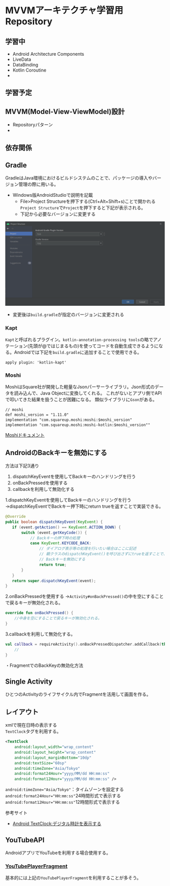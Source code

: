 # MVVMアーキテクチャ学習用Repository

## 学習中
- Android Architecture Components
- LiveData
- DataBinding
- Kotlin Coroutine
- 

## 学習予定


## MVVM(Model-View-ViewModel)設計
- Repositoryパターン
- 


## 依存関係

## Gradle
GradleはJava環境におけるビルドシステムのことで、パッケージの導入やバージョン管理の際に用いる。
- Windows版AndroidStudioで説明を記載
  - File>Project Structureを押下する(Ctrl+Alt+Shift+s)ことで開かれる`Project Structure`で`Project`を押下すると下記が表示される。
  - 下記から必要なバージョンに変更する  
<img src="Picture/Project%20Structure設定画面.png" width="600">
  
- 変更後は`build.gradle`が指定のバージョンに変更される

### Kapt
`Kapt`と呼ばれるプラグイン。`kotlin-annotation-processing tools`の略でアノテーション(先頭が@ではじまるもの)を使ってコードを自動生成できるようになる。Androidでは下記を`build.gradle`に追加することで使用できる。
```
apply plugin: 'kotlin-kapt'
```
### Moshi
MoshiはSquare社が開発した軽量なJsonパーサーライブラリ。Json形式のデータを読み込んで、Java Objectに変換してくれる。
これがないとアプリ側でAPIで叩いてきた結果を扱うことが困難になる。
類似ライブラリに`Gson`がある。
```
// moshi
def moshi_version = "1.11.0"
implementation "com.squareup.moshi:moshi:$moshi_version"
implementation "com.squareup.moshi:moshi-kotlin:$moshi_version""
```
[Moshiドキュメント](https://github.com/square/moshi)

  
## AndroidのBackキーを無効にする
方法は下記3通り
1. dispatchKeyEventを使用してBackキーのハンドリングを行う
2. onBackPressedを使用する
3. callbackを利用して無効化する  
  

1.dispatchKeyEventを使用してBackキーのハンドリングを行う
 →dispatchKeyEventでBackキー押下時にreturn trueを返すことで実装できる。

 ```Java
 @Override
public boolean dispatchKeyEvent(KeyEvent) {
    if (event.getAction() == KeyEvent.ACTION_DOWN) {
        switch (event.getKeyCode()) {
            // Backキーの押下時の処理
            case KeyEvent.KEYCODE_BACK:
                // ダイアログ表示等の処理を行いたい場合はここに記述
                // 親クラスのdispatchKeyEvent()を呼び出さずにtrueを返すことで、
                // Backキーを無効にする
                return true;
        }
    }
    return super.dispatchKeyEvent(event);
}
 ```

2.onBackPressedを使用する
 →`Activity#onBackPressed()`の中を空にすることで戻るキーが無効化される。 

 ```kotlin
 override fun onBackPressed() {
     //中身を空にすることで戻るキーが無効化される。
 }
 ```

3.callbackを利用して無効化する。

 ```kotlin
 val callback = requireActivity().onBackPressedDispatcher.addCallback(this) {
     // 
 }
 ```
 ・FragmentでのBackKeyの無効化方法

 ## Single Activity
ひとつのActivityのライフサイクル内でFragmentを活用して画面を作る。

## レイアウト
xmlで現在日時の表示する  
`TextClock`タグを利用する。
```xml
<TextClock
    android:layout_width="wrap_content"
    android:layout_height="wrap_content"
    android:layout_marginBottom="10dp"
    android:textSize="60sp"
    android:timeZone="Asia/Tokyo"
    android:format24Hour="yyyy/MM/dd HH:mm:ss"
    android:format12Hour="yyyy/MM/dd HH:mm:ss" />
```
`android:timeZone="Asia/Tokyo"`：タイムゾーンを設定する
`android:format24Hour="HH:mm:ss"`24時間形式で表示する
`android:format12Hour="HH:mm:ss"`12時間形式で表示する

参考サイト
- [Android TextClock:デジタル時計を表示する](https://www.programing-style.com/android/android-api/textclock/)

## YouTubeAPI
AndroidアプリでYouTubeを利用する場合使用する。  
### [YouTubePlayerFragment](https://developers.google.com/youtube/android/player/reference/com/google/android/youtube/player/YouTubePlayerFragment?hl=ja)
基本的には上記の`YouTubePlayerFragment`を利用することが多そう。
